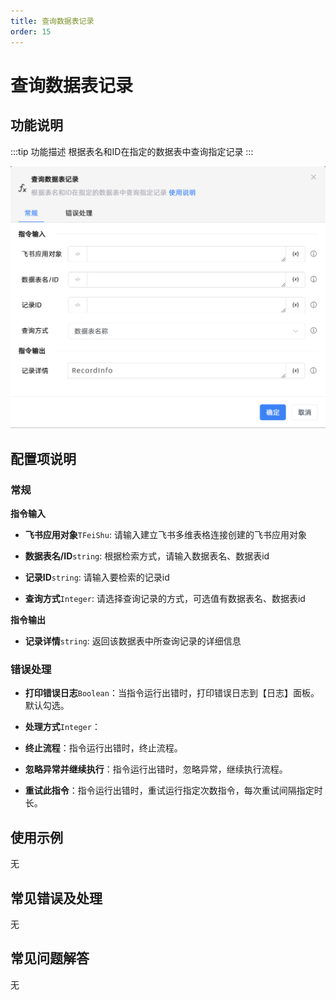 ```yaml
---
title: 查询数据表记录
order: 15
---
```


# 查询数据表记录

## 功能说明

:::tip 功能描述
根据表名和ID在指定的数据表中查询指定记录
:::

![查询数据表记录](../../../../assets/查询数据表记录_command.png)

## 配置项说明

### 常规

**指令输入**

- **飞书应用对象**`TFeiShu`: 请输入建立飞书多维表格连接创建的飞书应用对象

- **数据表名/ID**`string`: 根据检索方式，请输入数据表名、数据表id

- **记录ID**`string`: 请输入要检索的记录id

- **查询方式**`Integer`: 请选择查询记录的方式，可选值有数据表名、数据表id


**指令输出**

- **记录详情**`string`: 返回该数据表中所查询记录的详细信息

### 错误处理

- **打印错误日志**`Boolean`：当指令运行出错时，打印错误日志到【日志】面板。默认勾选。

- **处理方式**`Integer`：

 - **终止流程**：指令运行出错时，终止流程。

 - **忽略异常并继续执行**：指令运行出错时，忽略异常，继续执行流程。

 - **重试此指令**：指令运行出错时，重试运行指定次数指令，每次重试间隔指定时长。

## 使用示例
无

## 常见错误及处理

无

## 常见问题解答

无

